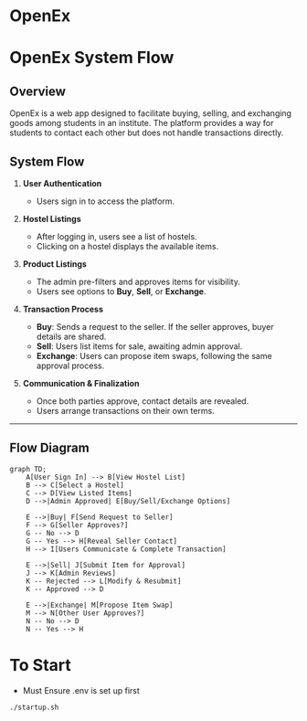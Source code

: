 # OpenEx

# OpenEx System Flow

## **Overview**
OpenEx is a web app designed to facilitate buying, selling, and exchanging goods among students in an institute. The platform provides a way for students to contact each other but does not handle transactions directly.

## **System Flow**
1. **User Authentication**  
   - Users sign in to access the platform.

2. **Hostel Listings**  
   - After logging in, users see a list of hostels.  
   - Clicking on a hostel displays the available items.

3. **Product Listings**  
   - The admin pre-filters and approves items for visibility.  
   - Users see options to **Buy**, **Sell**, or **Exchange**.

4. **Transaction Process**
   - **Buy**: Sends a request to the seller. If the seller approves, buyer details are shared.  
   - **Sell**: Users list items for sale, awaiting admin approval.  
   - **Exchange**: Users can propose item swaps, following the same approval process.  

5. **Communication & Finalization**
   - Once both parties approve, contact details are revealed.  
   - Users arrange transactions on their own terms.

---

## **Flow Diagram**
```mermaid
graph TD;
    A[User Sign In] --> B[View Hostel List]
    B --> C[Select a Hostel]
    C --> D[View Listed Items]
    D -->|Admin Approved| E[Buy/Sell/Exchange Options]
    
    E -->|Buy| F[Send Request to Seller]
    F --> G[Seller Approves?]
    G -- No --> D
    G -- Yes --> H[Reveal Seller Contact]
    H --> I[Users Communicate & Complete Transaction]

    E -->|Sell| J[Submit Item for Approval]
    J --> K[Admin Reviews]
    K -- Rejected --> L[Modify & Resubmit]
    K -- Approved --> D

    E -->|Exchange| M[Propose Item Swap]
    M --> N[Other User Approves?]
    N -- No --> D
    N -- Yes --> H
```

# To Start

- Must Ensure .env is set up first

```sh
./startup.sh
```




